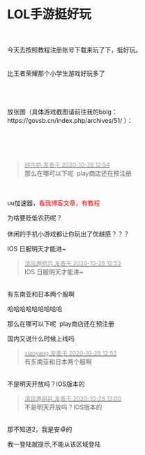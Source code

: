 # LOL手游挺好玩


<br />
<br />
今天去按照教程注册账号下载来玩了下，挺好玩。<br />
<br />
<br />
比王者荣耀那个小学生游戏好玩多了<img src="static/image/smiley/default/lol.gif" smilieid="12" border="0" alt="" /> <br />
<br />
<br />
<br />
<br />
放张图（具体游戏截图请前往我的bolg：https://govsb.cn/index.php/archives/51/ ）：<br />
<br />
<img id="aimg_EC5o8" onclick="zoom(this, this.src, 0, 0, 0)" class="zoom" src="https://p.ananas.chaoxing.com/star3/origin/060158021bae31aab420fab55d3e6b58.jpg?rw=1920&amp;rh=1080&amp;_fileSize=120387&amp;_orientation=1" onmouseover="img_onmouseoverfunc(this)" onload="thumbImg(this)" border="0" alt="" /><br />
<br />
<br />
<br />


<div class="quote"><blockquote><font size="2"><a href="https://www.hostloc.com/forum.php?mod=redirect&amp;goto=findpost&amp;pid=9363528&amp;ptid=759360" target="_blank"><font color="#999999">纯牛奶 发表于 2020-10-28 12:54</font></a></font><br />
那么在哪可以下呢&nbsp;&nbsp;play商店还在预注册</blockquote></div><br />
<br />
uu加速器，<font color="red">看我博客文章，有教程</font>

为啥要贬低农药呢？<br />
<br />
休闲的手机小游戏都让你玩出了优越感？？？

IOS 日服明天才能进~

<div class="quote"><blockquote><font size="2"><a href="https://www.hostloc.com/forum.php?mod=redirect&amp;goto=findpost&amp;pid=9363519&amp;ptid=759360" target="_blank"><font color="#999999">清风邀明月 发表于 2020-10-28 12:53</font></a></font><br />
IOS 日服明天才能进~</blockquote></div><br />
有东南亚和日本两个服啊<img src="static/image/smiley/yct/022.gif" smilieid="42" border="0" alt="" />

哈哈哈哈哈哈哈哈哈

那么在哪可以下呢&nbsp;&nbsp;play商店还在预注册

国内又说什么时候上线吗

<div class="quote"><blockquote><font size="2"><a href="https://www.hostloc.com/forum.php?mod=redirect&amp;goto=findpost&amp;pid=9363522&amp;ptid=759360" target="_blank"><font color="#999999">xiaoyang 发表于 2020-10-28 12:53</font></a></font><br />
有东南亚和日本两个服啊</blockquote></div><br />
不是明天开放吗？IOS版本的

<div class="quote"><blockquote><font size="2"><a href="https://www.hostloc.com/forum.php?mod=redirect&amp;goto=findpost&amp;pid=9363571&amp;ptid=759360" target="_blank"><font color="#999999">清风邀明月 发表于 2020-10-28 13:00</font></a></font><br />
不是明天开放吗？IOS版本的</blockquote></div><br />
<img src="static/image/smiley/yct/010.gif" smilieid="41" border="0" alt="" />那不知道2，我是安卓的

我一登陆就提示,不能从该区域登陆
